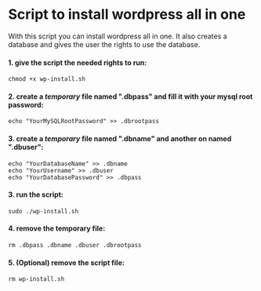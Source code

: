 # Script to install wordpress all in one

With this script you can install wordpress all in one. It also creates a 
database and gives the user the rights to use the database.

#### 1. give the script the needed rights to run:
    chmod +x wp-install.sh

#### 2. create a *temporary* file named ".dbpass" and fill it with your mysql root password:
    echo "YourMySQLRootPassword" >> .dbrootpass

#### 3. create a *temporary* file named ".dbname" and another on named ".dbuser":
    echo "YourDatabaseName" >> .dbname
    echo "YourUsername" >> .dbuser
    echo "YourDatabasePassword" >> .dbpass

#### 3. run the script:
    sudo ./wp-install.sh

#### 4. remove the temporary file:
    rm .dbpass .dbname .dbuser .dbrootpass

#### 5. (Optional) remove the script file:
    rm wp-install.sh
